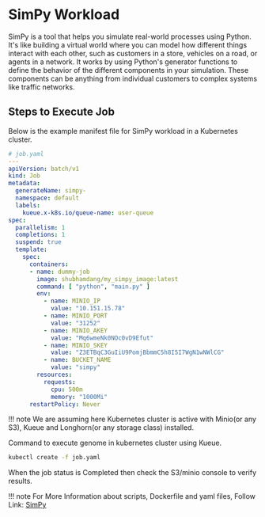# SimPy Workload
SimPy is a tool that helps you simulate real-world processes using Python. It's like building a virtual world where you can model how different things interact with each other, such as customers in a store, vehicles on a road, or agents in a network. It works by using Python's generator functions to define the behavior of the different components in your simulation. These components can be anything from individual customers to complex systems like traffic networks.


## Steps to Execute Job
Below is the example manifest file for SimPy workload in a Kubernetes cluster.
```yaml
# job.yaml
---
apiVersion: batch/v1
kind: Job
metadata:
  generateName: simpy-
  namespace: default
  labels:
    kueue.x-k8s.io/queue-name: user-queue
spec:
  parallelism: 1
  completions: 1
  suspend: true
  template:
    spec:
      containers:
      - name: dummy-job
        image: shubhamdang/my_simpy_image:latest
        command: [ "python", "main.py" ]
        env:
          - name: MINIO_IP
            value: "10.151.15.78"
          - name: MINIO_PORT
            value: "31252"
          - name: MINIO_AKEY
            value: "Mq6wmeNk0NOc0vD9Efut"
          - name: MINIO_SKEY
            value: "Z3ETBqC3GuIiU9PomjBbmmC5h8I5I7WgN1wNWlCG"
          - name: BUCKET_NAME
            value: "simpy"
        resources:
          requests:
            cpu: 500m
            memory: "1000Mi"
      restartPolicy: Never
```
!!! note
        We are assuming here Kubernetes cluster is active with Minio(or any S3), Kueue and Longhorn(or any storage class) installed.

Command to execute genome in kubernetes cluster using Kueue.

```bash
kubectl create -f job.yaml
```

When the job status is Completed then check the S3/minio console to verify results.

!!! note
    For More Information about scripts, Dockerfile and yaml files, Follow Link: [SimPy](https://github.com/shubhamdang/hpc-on-k8s/tree/main/workloads/simpy)
